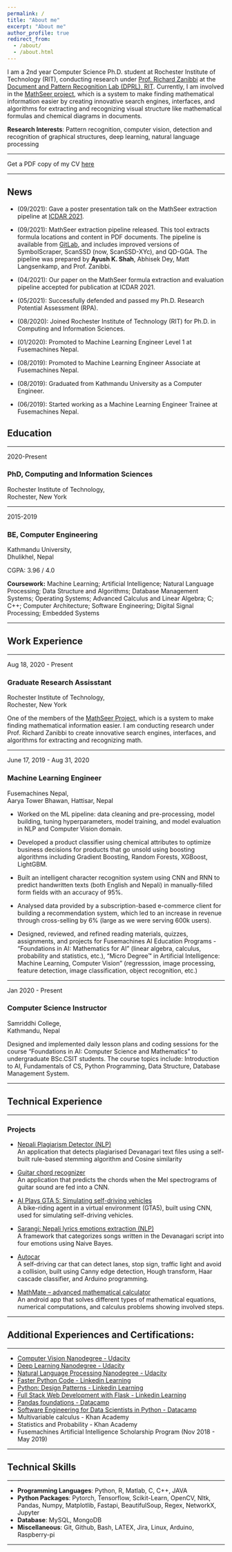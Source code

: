 ```yaml
---
permalink: /
title: "About me"
excerpt: "About me"
author_profile: true
redirect_from: 
  - /about/
  - /about.html
---
```


<!--
# Ayush Kumar Shah
 -->

<!--
Graduate Research Assisstant, <br>
[Rochester Institute of Technology](https://www.rit.edu), New York
 -->

I am a 2nd year Computer Science Ph.D. student at Rochester Institute of
Technology (RIT), conducting research under [Prof. Richard Zanibbi](https://www.cs.rit.edu/~rlaz/)
at the [Document and Pattern Recognition Lab (DPRL), RIT](https://www.cs.rit.edu/~dprl/index.html).
Currently, I am involved in the [MathSeer project](https://www.cs.rit.edu/~dprl/mathseer/),
which is a system to make finding mathematical information easier by creating innovative search
engines, interfaces, and algorithms for extracting and recognizing visual
structure like mathematical formulas and chemical diagrams in documents.

**Research Interests**: Pattern recognition, computer vision, detection and recognition of graphical structures, deep
learning, natural language processing

---

Get a PDF copy of my CV [here](/files/CV_AyushKumarShah_updated)

---

## News

- (09/2021): Gave a poster presentation talk on the 
    MathSeer extraction pipeline at [ICDAR 2021](https://icdar2021.org/).
 
- (09/2021): MathSeer extraction pipeline released. This tool extracts formula
  locations and content in PDF documents. The pipeline is available from
  [GitLab](https://gitlab.com/dprl/MathSeer-extraction-pipeline), and includes 
  improved versions of SymbolScraper, ScanSSD (now,
  ScanSSD-XYc), and QD-GGA. The pipeline was prepared by **Ayush K. Shah**,
  Abhisek Dey, Matt Langsenkamp, and Prof. Zanibbi.

- (04/2021): Our paper on the MathSeer formula
    extraction and evaluation pipeline accepted for publication at
    ICDAR 2021.

- (05/2021): Successfully defended and passed my Ph.D. Research Potential Assessment (RPA).

- (08/2020): Joined Rochester Institute of Technology (RIT) for Ph.D. in Computing and Information Sciences.

- (01/2020): Promoted to Machine Learning Engineer Level 1 at Fusemachines
    Nepal.

- (08/2019): Promoted to Machine Learning Engineer Associate at Fusemachines
    Nepal.

- (08/2019): Graduated from Kathmandu University as a Computer Engineer.

- (06/2019): Started working as a Machine Learning Engineer Trainee at
    Fusemachines Nepal.

## Education

---

2020-Present

### PhD, Computing and Information Sciences

Rochester Institute of Technology, <br> 
Rochester, New York

---

2015-2019

### BE, Computer Engineering

Kathmandu University, <br> 
Dhulikhel, Nepal

CGPA: 3.96 / 4.0

**Coursework:** Machine Learning; Artificial Intelligence; Natural Language Processing; Data Structure and Algorithms;
Database Management Systems; Operating Systems; Advanced Calculus and Linear Algebra; C; C++; Computer Architecture;
Software Engineering; Digital Signal Processing; Embedded Systems

---

## Work Experience

---

Aug 18, 2020 - Present 

### Graduate Research Assisstant

Rochester Institute of Technology, <br> 
Rochester, New York

One of the members of the [MathSeer Project,](https://www.cs.rit.edu/~dprl/mathseer/) which is a system to make finding mathematical information easier. I am conducting research under Prof. Richard Zanibbi to create innovative search engines, interfaces, and algorithms for extracting and recognizing math.

---

June 17, 2019 - Aug 31, 2020

### Machine Learning Engineer

Fusemachines Nepal, <br> 
Aarya Tower Bhawan, Hattisar, Nepal

- Worked on the ML pipeline: data cleaning and pre-processing, model building, tuning hyperparameters, model
training, and model evaluation in NLP and Computer Vision domain.

- Developed a product classifier using chemical attributes to optimize business decisions for products that go unsold
using boosting algorithms including Gradient Boosting, Random Forests, XGBoost, LightGBM.

- Built an intelligent character recognition system using CNN and RNN to predict handwritten texts (both English
and Nepali) in manually-filled form fields with an accuracy of 95%. 

- Analysed data provided by a subscription-based e-commerce client for building a recommendation system, which
led to an increase in revenue through cross-selling by 6% (large as we were serving 600k users).

- Designed, reviewed, and refined reading materials, quizzes, assignments, and projects for Fusemachines AI Education Programs - “Foundations in AI: Mathematics for AI” (linear algebra, calculus, probability and statistics,
etc.), “Micro Degree™ in Artificial Intelligence: Machine Learning, Computer Vision” (regresssion, image processing, feature detection, image classification, object recognition, etc.)

---

Jan 2020 - Present

### Computer Science Instructor

Samriddhi College, <br> 
Kathmandu, Nepal

Designed and implemented daily lesson plans and coding sessions for the course “Foundations in AI: Computer
Science and Mathematics” to undergraduate BSc.CSIT students. The course topics include: Introduction to AI,
Fundamentals of CS, Python Programming, Data Structure, Database Management System.

---

## Technical Experience

---

### Projects

- [Nepali Plagiarism Detector (NLP)](https://github.com/ayushkumarshah/Nepali_Plagiarism_Detection)<br>
An application that detects plagiarised Devanagari text files using a self-built rule-based stemming algorithm and
Cosine similarity

- [Guitar chord recognizer](https://github.com/ayushkumarshah/Guitar-Chords-recognition)<br>
An application that predicts the chords when the Mel spectrograms of guitar sound are fed into a CNN.

- [AI Plays GTA 5: Simulating self-driving vehicles](https://github.com/ayushkumarshah/AI-Plays-GTA5)<br>
A bike-riding agent in a virtual environment (GTA5), built using CNN, used for simulating self-driving vehicles.
 
- [Sarangi: Nepali lyrics emotions extraction (NLP)](https://github.com/ayushkumarshah/sarangi)<br>
A framework that categorizes songs written in the Devanagari script into four emotions using Naive Bayes.

- [Autocar](https://github.com/ayushkumarshah/autocar/)<br>
  A self-driving car that can detect lanes, stop sign, traffic light and avoid a collision, built using Canny edge
detection, Hough transform, Haar cascade classifier, and Arduino programming.
 
- [MathMate – advanced mathematical calculator](https://github.com/ayushkumarshah/MathMate)<br>
An android app that solves different types of mathematical equations, numerical computations, and calculus
problems showing involved steps.

---

## Additional Experiences and Certifications:

---

- [Computer Vision Nanodegree - Udacity](https://graduation.udacity.com/confirm/GGYLDZPA)
- [Deep Learning Nanodegree - Udacity](https://confirm.udacity.com/M7HJGNR3)
- [Natural Language Processing Nanodegree - Udacity](https://confirm.udacity.com/SKL4AQE3)
- [Faster Python Code - Linkedin Learning](https://drive.google.com/file/d/1irBSMbfj227TnGsWVk1xeRQSDRx67t8P/view?usp=sharing)
- [Python: Design Patterns - Linkedin Learning](https://drive.google.com/file/d/13eVXfETo4OkJzkFmeen-RzH9cSSOZXQA/view)
- [Full Stack Web Development with Flask - Linkedin Learning](https://drive.google.com/file/d/1k-9cZ6Zp6wpVCeuantBlSHa4FNKUNWbF/view)
- [Pandas foundations - Datacamp](https://www.datacamp.com/statement-of-accomplishment/course/cbfa5d9e55822bb0766ab866a4dde1c79e7509fa)
- [Software Engineering for Data Scientists in Python - Datacamp](https://www.datacamp.com/statement-of-accomplishment/course/57f6c72aa989430f77a1b66c081dc40ca7cb8d03)
- Multivariable calculus - Khan Academy
- Statistics and Probability - Khan Academy
- Fusemachines Artificial Intelligence Scholarship Program (Nov 2018 - May 2019)

---

## Technical Skills
 
---

- **Programming Languages**: Python, R, Matlab, C, C++, JAVA
- **Python Packages**: Pytorch, Tensorflow, Scikit-Learn, OpenCV, Nltk, Pandas, Numpy, Matplotlib, Fastapi, BeautifulSoup, Regex, NetworkX, Jupyter
- **Database**: MySQL, MongoDB
- **Miscellaneous**: Git, Github, Bash, LATEX, Jira, Linux, Arduino, Raspberry-pi

---

